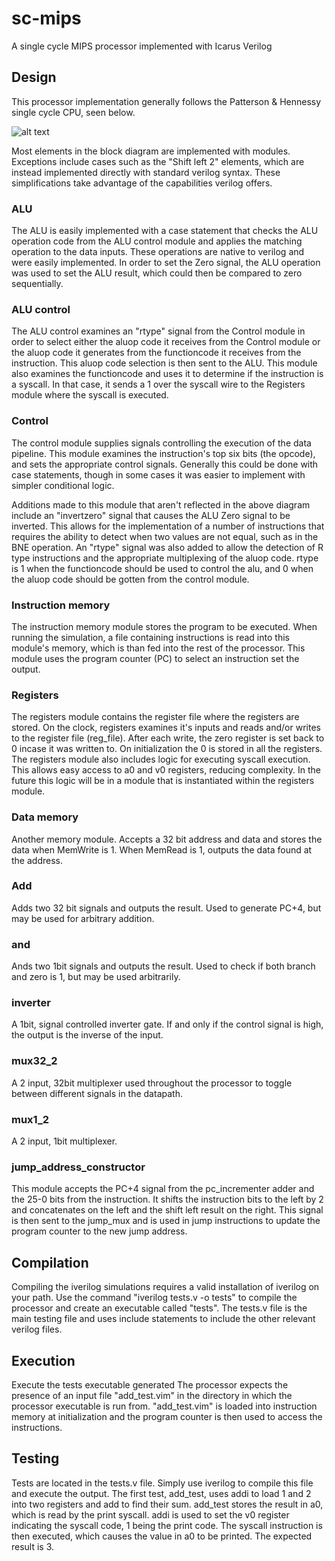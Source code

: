 # sc-mips
A single cycle MIPS processor implemented with Icarus Verilog

## Design
This processor implementation generally follows the Patterson & Hennessy single cycle CPU, seen below.

![alt text][cpu_diagram]

Most elements in the block diagram are implemented with modules. Exceptions include cases such as the "Shift left 2" elements, which are instead implemented directly with standard verilog syntax. These simplifications take advantage of the capabilities verilog offers.

### ALU
The ALU is easily implemented with a case statement that checks the ALU operation code from the ALU control module and applies the matching operation to the data inputs. These operations are native to verilog and were easily implemented. In order to set the Zero signal, the ALU operation was used to set the ALU result, which could then be compared to zero sequentially.

### ALU control
The ALU control examines an "rtype" signal from the Control module in order to select either the aluop code it receives
from the Control module or the aluop code it generates from the functioncode it receives from the instruction. This 
aluop code selection is then sent to the ALU. This module also examines the functioncode and uses it to determine if the
instruction is a syscall. In that case, it sends a 1 over the syscall wire to the Registers module where the syscall is
executed.

### Control
The control module supplies signals controlling the execution of the data pipeline. This module examines the instruction's top six bits (the opcode), and sets the appropriate control signals. Generally this could be done with case statements, though in some cases it was easier to implement with simpler conditional logic.

Additions made to this module that aren't reflected in the above diagram include an "invertzero" signal that causes the ALU Zero signal to be inverted. This allows for the implementation of a number of instructions that requires the ability to detect when two values are not equal, such as in the BNE operation.
An "rtype" signal was also added to allow the detection of R type instructions and the appropriate multiplexing of the aluop code. rtype is 1 when the functioncode should be used to control the alu, and 0 when the aluop code should be gotten from the control module.

### Instruction memory
The instruction memory module stores the program to be executed. When running the simulation, a file containing instructions is read into this module's memory, which is than fed into the rest of the processor. This module uses the program counter (PC) to select an instruction set the output.

### Registers
The registers module contains the register file where the registers are stored. On the clock, registers examines it's
inputs and reads and/or writes to the register file (reg_file). After each write, the zero register is set back to 0
incase it was written to. On initialization the 0 is stored in all the registers. The registers module also includes
logic for executing syscall execution. This allows easy access to a0 and v0 registers, reducing complexity. In the future
this logic will be in a module that is instantiated within the registers module.

### Data memory
Another memory module. Accepts a 32 bit address and data and stores the data when MemWrite is 1. When MemRead is 1, outputs
the data found at the address.

### Add
Adds two 32 bit signals and outputs the result. Used to generate PC+4, but may be used for arbitrary addition.

### and
Ands two 1bit signals and outputs the result. Used to check if both branch and zero is 1, but may be used arbitrarily.

### inverter
A 1bit, signal controlled inverter gate. If and only if the control signal is high, the output is the inverse of the input.

### mux32_2
A 2 input, 32bit multiplexer used throughout the processor to toggle between different signals in the datapath.

### mux1_2
A 2 input, 1bit multiplexer.

### jump_address_constructor
This module accepts the PC+4 signal from the pc_incrementer adder and the 25-0 bits from the instruction. It shifts the
instruction bits to the left by 2 and concatenates on the left and the shift left result on the right. This signal is then
sent to the jump_mux and is used in jump instructions to update the program counter to the new jump address.


## Compilation
Compiling the iverilog simulations requires a valid installation of iverilog on your path. Use the command "iverilog 
tests.v -o tests" to compile the processor and create an executable called "tests". The tests.v file is the main
testing file and uses include statements to include the other relevant verilog files.

## Execution
Execute the tests executable generated 
The processor expects the presence of an input file "add_test.vim" in the directory in which the processor executable is run from. "add_test.vim" is loaded into instruction memory at initialization and the program counter is then used to access the instructions. 

## Testing
Tests are located in the tests.v file. Simply use iverilog to compile this file and execute the output.
The first test, add_test, uses addi to load 1 and 2 into two registers and add to find their sum. add_test
stores the result in a0, which is read by the print syscall. addi is used to set the v0 register
indicating the syscall code, 1 being the print code. The syscall instruction is then executed,
which causes the value in a0 to be printed. The expected result is 3.

[cpu_diagram]: https://lh5.googleusercontent.com/NwP8dOkuRLI_ZRfyuvTKvwxYIAPsh-5ybUH5nD7E9MHUPgUhMHwgy5FYApsfa04WxQVWCCVFi3B92G23vY2J-C6IBIPD_jbU87XDDT4sSBBx3Cg_Al6wVIbieDD8Be8fdw8Upr6UK7KhsTl5rg "Patterson & Hennessy single cycle CPU"

